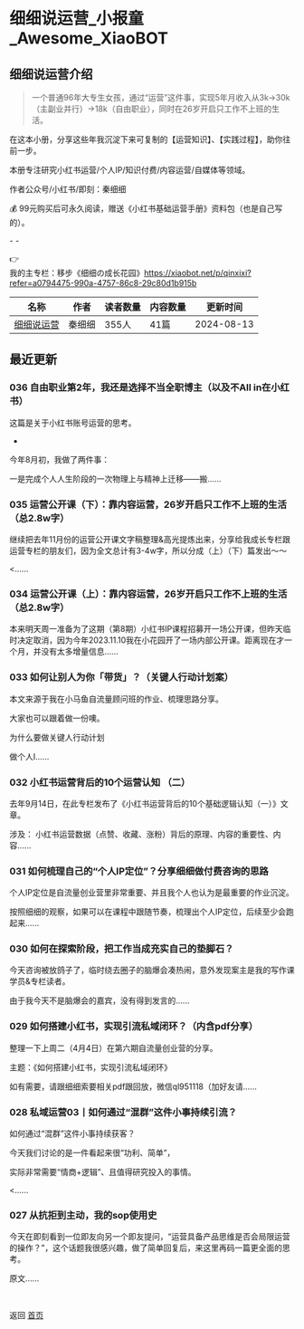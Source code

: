 # 细细说运营_小报童_Awesome_XiaoBOT

## 细细说运营介绍
> 一个普通96年大专生女孩，通过“运营”这件事，实现5年月收入从3k→30k（主副业并行）→18k（自由职业），同时在26岁开启只工作不上班的生活。    
    
在这本小册，分享这些年我沉淀下来可复制的【运营知识】、【实践过程】，助你往前一步。    
    
本册专注研究小红书运营/个人IP/知识付费/内容运营/自媒体等领域。    
    
作者公众号/小红书/即刻：秦细细    
    
💰 99元购买后可永久阅读，赠送《小红书基础运营手册》资料包（也是自己写的）。    
    
\- -    
    
👉  
我的主专栏：移步《细细の成长花园》https://xiaobot.net/p/qinxixi?refer=a0794475-990a-4757-86c8-29c80d1b915b  
  


|名称|作者|读者数量|内容数量|更新时间|
|---|---|---|---|---|
|[细细说运营](https://xiaobot.net/p/qinxixi001?refer=9c3f1c95-a052-465a-9902-f6d75080262a)|秦细细|355人|41篇|2024-08-13|

## 最近更新
### 036 自由职业第2年，我还是选择不当全职博主（以及不All in在小红书）

这篇是关于小红书账号运营的思考。

-

今年8月初，我做了两件事：

一是完成个人人生阶段的一次物理上与精神上迁移——搬......

### 035 运营公开课（下）：靠内容运营，26岁开启只工作不上班的生活（总2.8w字）

继续把去年11月份的运营公开课文字稿整理&高光提炼出来，分享给我成长专栏跟运营专栏的朋友们，因为全文总计有3-4w字，所以分成（上）（下）篇发出～～

<......

### 034 运营公开课（上）：靠内容运营，26岁开启只工作不上班的生活（总2.8w字）

本来明天周一准备为了这期（第8期）小红书IP课程招募开一场公开课，但昨天临时决定取消，因为今年2023.11.10我在小花园开了一场内部公开课。距离现在才一个月，并没有太多增量信息......

### 033 如何让别人为你「带货」？（关键人行动计划案）

本文来源于我在小马鱼自流量顾问班的作业、梳理思路分享。

大家也可以跟着做一份噢。

为什么要做关键人行动计划

做个人I......

### 032 小红书运营背后的10个运营认知 （二）

去年9月14日，在此专栏发布了《小红书运营背后的10个基础逻辑认知（一）》文章。

涉及： 小红书运营数据（点赞、收藏、涨粉）背后的原理、内容的重要性、内容......

### 031 如何梳理自己的“个人IP定位”？分享细细做付费咨询的思路

个人IP定位是自流量创业营里非常重要、并且我个人也认为是最重要的作业沉淀。

按照细细的观察，如果可以在课程中跟随节奏，梳理出个人IP定位，后续至少会跑起来......

### 030 如何在探索阶段，把工作当成充实自己的垫脚石？

今天咨询被放鸽子了，临时绕去圈子的脑爆会凑热闹，意外发现案主是我的写作课学员&专栏读者。

由于我今天不是脑爆会的嘉宾，没有得到发言的......

### 029 如何搭建小红书，实现引流私域闭环？（内含pdf分享）

整理一下上周二（4月4日）在第六期自流量创业营的分享。

主题：《如何搭建小红书，实现引流私域闭环》

如有需要，请跟细细索要相关pdf跟回放，微信ql951118（加好友请......

### 028 私域运营03丨如何通过“混群”这件小事持续引流？

如何通过“混群”这件小事持续获客？

今天我们讨论的是一件看起来很“功利、简单”，

实际非常需要“情商+逻辑”、且值得研究投入的事情。

<......

### 027 从抗拒到主动，我的sop使用史

今天在即刻看到一位即友向另一个即友提问，“运营具备产品思维是否会局限运营的操作？”，这个话题我很感兴趣，做了简单回复后，来这里再码一篇更全面的思考。

原文......


<a href="https://github.com/Reno9527/awesome-xiaobot" style="color: white; text-decoration: none;">awesome-xiaobot</a>

返回 [首页](../README.md)
